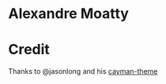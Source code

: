 # Alexandre Moatty



# Credit

Thanks to @jasonlong and his [cayman-theme](https://github.com/jasonlong/cayman-theme)
